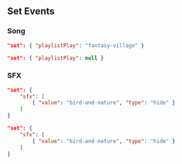 ## Set Events


### Song
```json
"set": { "playlistPlay": "fantasy-village" }

"set": { "playlistPlay": null }

```

### SFX
```json
"set": {
    "sfx": [
        { "value": "bird-and-nature", "type": "hide" }
    ]
}

"set": {
    "sfx": [
        { "value": "bird-and-nature", "type": "hide" }
    ]
}
```
